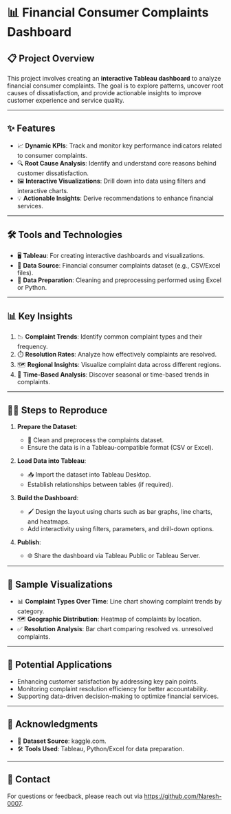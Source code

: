 # 📊 Financial Consumer Complaints Dashboard

## 📋 Project Overview
This project involves creating an **interactive Tableau dashboard** to analyze financial consumer complaints. The goal is to explore patterns, uncover root causes of dissatisfaction, and provide actionable insights to improve customer experience and service quality.

---

## ✨ Features
- 📈 **Dynamic KPIs**: Track and monitor key performance indicators related to consumer complaints.
- 🔍 **Root Cause Analysis**: Identify and understand core reasons behind customer dissatisfaction.
- 🖼️ **Interactive Visualizations**: Drill down into data using filters and interactive charts.
- 💡 **Actionable Insights**: Derive recommendations to enhance financial services.

---

## 🛠️ Tools and Technologies
- 🖥️ **Tableau**: For creating interactive dashboards and visualizations.
- 📂 **Data Source**: Financial consumer complaints dataset (e.g., CSV/Excel files).
- 🧹 **Data Preparation**: Cleaning and preprocessing performed using Excel or Python.

---

## 📊 Key Insights
1. 📉 **Complaint Trends**: Identify common complaint types and their frequency.
2. ⏱️ **Resolution Rates**: Analyze how effectively complaints are resolved.
3. 🗺️ **Regional Insights**: Visualize complaint data across different regions.
4. 📆 **Time-Based Analysis**: Discover seasonal or time-based trends in complaints.

---

## 🧑‍💻 Steps to Reproduce
1. **Prepare the Dataset**:
   - 🧹 Clean and preprocess the complaints dataset.
   - Ensure the data is in a Tableau-compatible format (CSV or Excel).

2. **Load Data into Tableau**:
   - 📥 Import the dataset into Tableau Desktop.
   - Establish relationships between tables (if required).

3. **Build the Dashboard**:
   - 🖌️ Design the layout using charts such as bar graphs, line charts, and heatmaps.
   - Add interactivity using filters, parameters, and drill-down options.

4. **Publish**:
   - 🌐 Share the dashboard via Tableau Public or Tableau Server.

---

## 📌 Sample Visualizations
- 📊 **Complaint Types Over Time**: Line chart showing complaint trends by category.
- 🗺️ **Geographic Distribution**: Heatmap of complaints by location.
- ✅ **Resolution Analysis**: Bar chart comparing resolved vs. unresolved complaints.

---

## 🌟 Potential Applications
- Enhancing customer satisfaction by addressing key pain points.
- Monitoring complaint resolution efficiency for better accountability.
- Supporting data-driven decision-making to optimize financial services.

---

## 🙏 Acknowledgments
- 📁 **Dataset Source**: kaggle.com.
- 🛠️ **Tools Used**: Tableau, Python/Excel for data preparation.

---

## 📧 Contact
For questions or feedback, please reach out via https://github.com/Naresh-0007.
